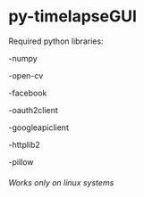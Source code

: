 # py-timelapseGUI

Required python libraries:
   
   -numpy
  
  -open-cv
  
  -facebook
  
  -oauth2client
  
  -googleapiclient
  
  -httplib2
  
  -pillow
  
  
 ###### Works only on linux systems
